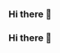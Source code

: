 ### Hi there 👋

<!--
**hamidms/hamidms** is a ✨ _special_ ✨ repository because its `README.md` (this file) appears on your GitHub profile.

![github stats](https://github-readme-stats.vercel.app/api?username=hamidms&show_icons=true)

Here are some ideas to get you started:

- 🔭 I’m currently working on PT. Bringin Giganatar - BRICASH
- 🌱 I’m currently learning JavaScript and Python
- 👯 I’m looking to collaborate on JavaScript Frameworks
- 🤔 I’m looking for help with Python Machine Learning
- 💬 Ask me about Laravel
- 💕 I'm currently fall in love with Vue.Js and Laravel
- 📫 How to reach me: hamidmsukardi@gmail.com
- 😄 Pronouns: English and Japanese
- ⚡ Fun fact: I'm the fact
-->

### Hi there 👋
